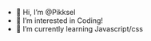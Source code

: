 - 👋 Hi, I’m @Pikksel
- 👀 I’m interested in Coding!
- 🌱 I’m currently learning Javascript/css



<!---
Pikksel/Pikksel is a ✨ special ✨ repository because its `README.md` (this file) appears on your GitHub profile.
You can click the Preview link to take a look at your changeeees.
--->
